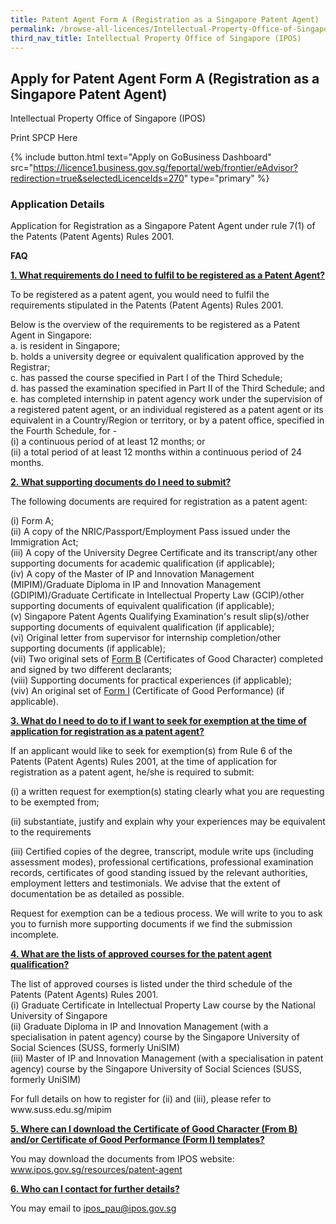 ```yaml
---
title: Patent Agent Form A (Registration as a Singapore Patent Agent)
permalink: /browse-all-licences/Intellectual-Property-Office-of-Singapore-(IPOS)/Patent-Agent-Form-A-(Registration-as-a-Singapore-Patent-Agent)
third_nav_title: Intellectual Property Office of Singapore (IPOS)
---
```


## Apply for Patent Agent Form A (Registration as a Singapore Patent Agent)

Intellectual Property Office of Singapore (IPOS)

Print SPCP Here

{% include button.html text="Apply on GoBusiness Dashboard" src="https://licence1.business.gov.sg/feportal/web/frontier/eAdvisor?redirection=true&selectedLicenceIds=270" type="primary" %}

### Application Details
<p>Application for Registration as a Singapore Patent Agent under rule 7(1) of the Patents (Patent Agents) Rules 2001.</p>
<p><strong>FAQ</strong></p>
<p><strong><u>1. What requirements do I need to fulfil to be registered as a Patent Agent?</u></strong></p>
<p>To be registered as a patent agent, you would need to fulfil the requirements stipulated in the Patents (Patent Agents) Rules 2001.</p>
<p>Below is the overview of the requirements to be registered as a Patent Agent in Singapore:<br />a. is resident in Singapore;<br />b. holds a university degree or equivalent qualification approved by the Registrar;<br />c. has passed the course specified in Part I of the Third Schedule;<br />d. has passed the examination specified in Part II of the Third Schedule; and<br />e. has completed internship in patent agency work under the supervision of a registered patent agent, or an individual registered as a patent agent or its equivalent in a Country/Region or territory, or by a patent office, specified in the Fourth Schedule, for -<br />(i) a continuous period of at least 12 months; or<br />(ii) a total period of at least 12 months within a continuous period of 24 months.</p>
<p><strong><u>2. What supporting documents do I need to submit?</u></strong></p>
<p>The following documents are required for registration as a patent agent:</p>
<p>(i) Form A;<br />(ii) A copy of the NRIC/Passport/Employment Pass issued under the Immigration Act;<br />(iii) A copy of the University Degree Certificate and its transcript/any other supporting documents for academic qualification (if applicable);<br />(iv) A copy of the Master of IP and Innovation Management (MIPIM)/Graduate Diploma in IP and Innovation Management (GDIPIM)/Graduate Certificate in Intellectual Property Law (GCIP)/other supporting documents of equivalent qualification (if applicable);<br />(v) Singapore Patent Agents Qualifying Examination's result slip(s)/other supporting documents of equivalent qualification (if applicable);<br />(vi) Original letter from supervisor for internship completion/other supporting documents (if applicable);<br />(vii) Two original sets of&nbsp;<a href="https://www.ipos.gov.sg/docs/default-source/resources-library/patents/patent-agent-forms-and-fees/form-b.docx?sfvrsn=2" target="_blank" rel="noopener">Form B</a>&nbsp;(Certificates of Good Character) completed and signed by two different declarants;<br />(viii) Supporting documents for practical experiences (if applicable);<br />(viv) An original set of&nbsp;<a href="https://www.ipos.gov.sg/docs/default-source/resources-library/patents/patent-agent-forms-and-fees/form-i.docx?sfvrsn=2" target="_blank" rel="noopener">Form I</a> (Certificate of Good Performance) (if applicable).</p>
<p><strong><u>3. What do I need to do to if I want to seek for exemption at the time of application for registration as a patent agent?</u></strong></p>
<p>If an applicant would like to seek for exemption(s) from Rule 6 of the Patents (Patent Agents) Rules 2001, at the time of application for registration as a patent agent, he/she is required to submit:</p>
<p>(i) a written request for exemption(s) stating clearly what you are requesting to be exempted from;</p>
<p>(ii) substantiate, justify and explain why your experiences may be equivalent to the requirements</p>
<p>(iii) Certified copies of the degree, transcript, module write ups (including assessment modes), professional certifications, professional examination records, certificates of good standing issued by the relevant authorities, employment letters and testimonials. We advise that the extent of documentation be as detailed as possible.</p>
<p>Request for exemption can be a tedious process. We will write to you to ask you to furnish more supporting documents if we find the submission incomplete.</p>
<p><strong><u>4. What are the lists of approved courses for the patent agent qualification?</u></strong></p>
<p>The list of approved courses is listed under the third schedule of the Patents (Patent Agents) Rules 2001.<br />(i) Graduate Certificate in Intellectual Property Law course by the National University of Singapore<br />(ii) Graduate Diploma in IP and Innovation Management (with a specialisation in patent agency) course by the Singapore University of Social Sciences (SUSS, formerly UniSIM)<br />(iii) Master of IP and Innovation Management (with a specialisation in patent agency) course by the Singapore University of Social Sciences (SUSS, formerly UniSIM)</p>
<p>For full details on how to register for (ii) and (iii), please refer to www.suss.edu.sg/mipim</p>
<p><strong><u>5. Where can I download the Certificate of Good Character (From B) and/or Certificate of Good Performance (Form I) templates?</u></strong></p>
<p>You may download the documents from IPOS website: <a href="http://www.ipos.gov.sg/resources/patent-agent" target="_blank" rel="noopener">www.ipos.gov.sg/resources/patent-agent</a></p>
<p><strong><u>6. Who can I contact for further details?</u></strong></p>
<p>You may email to <a href="mailto:ipos_pau@ipos.gov.sg">ipos_pau@ipos.gov.sg</a></p>

